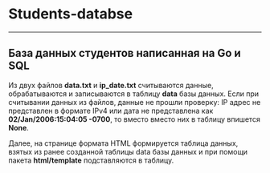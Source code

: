 # Students-databse
___________________________________

## База данных студентов написанная на Go и SQL

Из двух файлов **data.txt** и **ip_date.txt** считываются данные, обрабатываются и записываются в таблицу **data** базы данных.
Если при считывании данных из файлов, данные не прошли проверку: IP адрес не представлен в формате IPv4 или дата не представлена как **02/Jan/2006:15:04:05 -0700**,
то вместо вместо них в таблицу впишется **None**.

Далее, на странице формата HTML формируется таблица данных, взятых из ранее созданной таблицы data базы данных и при помощи пакета **html/template** подставляются
в таблицу.
